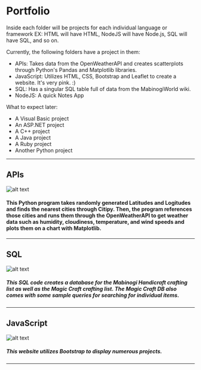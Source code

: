 # Portfolio

Inside each folder will be projects for each individual language or framework
EX: HTML will have HTML, NodeJS will have Node.js, SQL will have SQL, and so on.

Currently, the following folders have a project in them:
- APIs: Takes data from the OpenWeatherAPI and creates scatterplots through Python's Pandas and Matplotlib libraries.
- JavaScript: Utilizes HTML, CSS, Bootstrap and Leaflet to create a website. It's very pink. :)
- SQL: Has a singular SQL table full of data from the MabinogiWorld wiki.
- NodeJS: A quick Notes App


What to expect later:
- A Visual Basic project
- An ASP.NET project
- A C++ project
- A Java project
- A Ruby project
- Another Python project
---

## APIs

![alt text](https://i.imgur.com/MwPkYxf.png "Humidity")

#### This Python program takes randomly generated Latitudes and Logitudes and finds the nearest cities through Citipy. Then, the program references those cities and runs them through the OpenWeatherAPI to get weather data such as humidity, cloudiness, temperature, and wind speeds and plots them on a chart with Matplotlib.
---

## SQL

![alt text](https://i.imgur.com/teNZwNc.png "Magic Craft Queries")

##### This SQL code creates a database for the Mabinogi Handicraft crafting list as well as the Magic Craft crafting list. The Magic Craft DB also comes with some sample queries for searching for individual items.
---

## JavaScript
![alt text](https://i.imgur.com/XaCQEG7.png "Web NavBar")

##### This website utilizes Bootstrap to display numerous projects.
---
